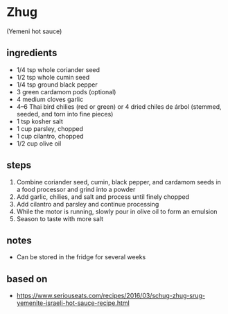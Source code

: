 # Zhug
(Yemeni hot sauce)  

## ingredients  
* 1/4 tsp whole coriander seed  
* 1/2 tsp whole cumin seed  
* 1/4 tsp ground black pepper  
* 3 green cardamom pods (optional)  
* 4 medium cloves garlic  
* 4–6 Thai bird chilies (red or green) or 4 dried chiles de árbol (stemmed, seeded, and torn into fine pieces)  
* 1 tsp kosher salt  
* 1 cup parsley, chopped  
* 1 cup cilantro, chopped  
* 1/2 cup olive oil  

## steps
1. Combine coriander seed, cumin, black pepper, and cardamom seeds in a food processor and grind into a powder  
2. Add garlic, chilies, and salt and process until finely chopped  
3. Add cilantro and parsley and continue processing  
4. While the motor is running, slowly pour in olive oil to form an emulsion  
5. Season to taste with more salt  

## notes  
* Can be stored in the fridge for several weeks

## based on  
* https://www.seriouseats.com/recipes/2016/03/schug-zhug-srug-yemenite-israeli-hot-sauce-recipe.html

